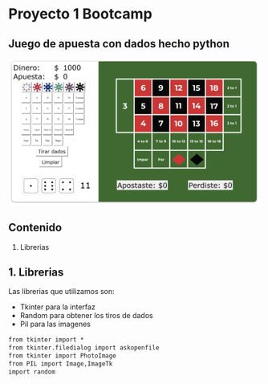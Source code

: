 # Proyecto 1 Bootcamp 
## Juego de apuesta con dados hecho python

![](https://raw.githubusercontent.com/DevPhantomUNAM/Proyecto-1_Juego-de-apuesta-con-dados-hecho_python/master/Tablero_shadow.png)

## Contenido 

1. Librerias



## 1. Librerias

Las librerias que utilizamos son: 
* Tkinter para la interfaz
* Random para obtener los tiros de dados
* Pil para las imagenes

```
from tkinter import *
from tkinter.filedialog import askopenfile 
from tkinter import PhotoImage
from PIL import Image,ImageTk
import random
```
